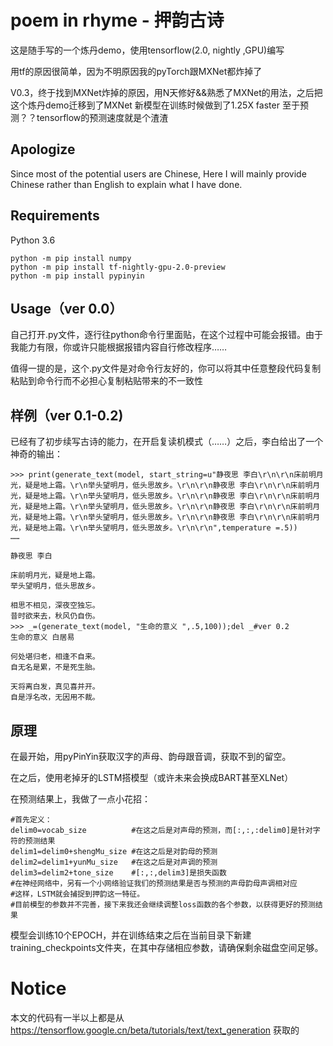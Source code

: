 # poem in rhyme - 押韵古诗

这是随手写的一个炼丹demo，使用tensorflow(2.0, nightly ,GPU)编写

用tf的原因很简单，因为不明原因我的pyTorch跟MXNet都炸掉了

V0.3，终于找到MXNet炸掉的原因，用N天修好&&熟悉了MXNet的用法，之后把这个炼丹demo迁移到了MXNet
新模型在训练时候做到了1.25X faster
至于预测？？tensorflow的预测速度就是个渣渣

## Apologize

Since most of the potential users are Chinese, Here I will mainly provide Chinese rather than English to explain what I have done.

## Requirements

Python 3.6

```
python -m pip install numpy
python -m pip install tf-nightly-gpu-2.0-preview
python -m pip install pypinyin
```

## Usage（ver 0.0）

自己打开.py文件，逐行往python命令行里面贴，在这个过程中可能会报错。由于我能力有限，你或许只能根据报错内容自行修改程序……

值得一提的是，这个.py文件是对命令行友好的，你可以将其中任意整段代码复制粘贴到命令行而不必担心复制粘贴带来的不一致性

## 样例（ver 0.1-0.2)

已经有了初步续写古诗的能力，在开启复读机模式（……）之后，李白给出了一个神奇的输出：
```
>>> print(generate_text(model, start_string=u"静夜思 李白\r\n\r\n床前明月光，疑是地上霜。\r\n举头望明月，低头思故乡。\r\n\r\n静夜思 李白\r\n\r\n床前明月光，疑是地上霜。\r\n举头望明月，低头思故乡。\r\n\r\n静夜思 李白\r\n\r\n床前明月光，疑是地上霜。\r\n举头望明月，低头思故乡。\r\n\r\n静夜思 李白\r\n\r\n床前明月光，疑是地上霜。\r\n举头望明月，低头思故乡。\r\n\r\n静夜思 李白\r\n\r\n床前明月光，疑是地上霜。\r\n举头望明月，低头思故乡。\r\n\r\n",temperature =.5))
……

静夜思 李白

床前明月光，疑是地上霜。
举头望明月，低头思故乡。

相思不相见，深夜空独忘。
昔时欲来去，秋风仍自伤。
>>> _=(generate_text(model, "生命的意义 ",.5,100));del _#ver 0.2
生命的意义 白居易

何处堪归老，相逢不自来。
自无名是累，不是死生胎。

天将离白发，真见喜并开。
自是浮名改，无因用不裁。
```
## 原理

在最开始，用pyPinYin获取汉字的声母、韵母跟音调，获取不到的留空。

在之后，使用老掉牙的LSTM搭模型（或许未来会换成BART甚至XLNet）

在预测结果上，我做了一点小花招：

```
#首先定义：
delim0=vocab_size          #在这之后是对声母的预测，而[:,:,:delim0]是针对字符的预测结果
delim1=delim0+shengMu_size #在这之后是对韵母的预测
delim2=delim1+yunMu_size   #在这之后是对声调的预测
delim3=delim2+tone_size    #[:,:,delim3]是损失函数
#在神经网络中，另有一个小网络验证我们的预测结果是否与预测的声母韵母声调相对应
#这样，LSTM就会捕捉到押韵这一特征。
#目前模型的参数并不完善，接下来我还会继续调整loss函数的各个参数，以获得更好的预测结果
```

模型会训练10个EPOCH，并在训练结束之后在当前目录下新建training_checkpoints文件夹，在其中存储相应参数，请确保剩余磁盘空间足够。

# Notice

本文的代码有一半以上都是从 https://tensorflow.google.cn/beta/tutorials/text/text_generation 获取的

